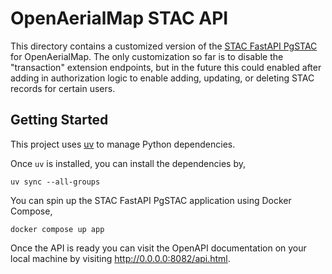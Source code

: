 # OpenAerialMap STAC API

This directory contains a customized version of the
[STAC FastAPI PgSTAC](https://github.com/stac-utils/stac-fastapi-pgstac)
for OpenAerialMap. The only customization so far is to disable the "transaction"
extension endpoints, but in the future this could enabled after adding in authorization
logic to enable adding, updating, or deleting STAC records for certain users.

## Getting Started

This project uses [uv](https://docs.astral.sh/uv/getting-started/installation/) to manage Python
dependencies.

Once `uv` is installed, you can install the dependencies by,
```
uv sync --all-groups
```

You can spin up the STAC FastAPI PgSTAC application using Docker Compose,
```
docker compose up app
```

Once the API is ready you can visit the OpenAPI documentation on your local machine by visiting
<http://0.0.0.0:8082/api.html>.
